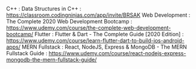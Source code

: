 C++  : Data Structures in C++ : https://classroom.codingninjas.com/app/invite/BRSAK
Web Development : The Complete 2020 Web Development Bootcamp : https://www.udemy.com/course/the-complete-web-development-bootcamp/
Flutter : Flutter & Dart - The Complete Guide [2020 Edition] : https://www.udemy.com/course/learn-flutter-dart-to-build-ios-android-apps/
MERN Fullstack : React, NodeJS, Express & MongoDB - The MERN Fullstack Guide
 : https://www.udemy.com/course/react-nodejs-express-mongodb-the-mern-fullstack-guide/